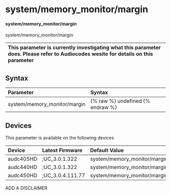 ﻿---
description: system/memory_monitor/margin
search: false
---

# system/memory_monitor/margin

#### system/memory_monitor/margin

system/memory_monitor/margin


| This parameter is currently investigating what this parameter does. Please refer to Audiocodes wesite for details on this parameter | 
| :--- |

## Syntax
| Parameter | Syntax |
| :--- | :--- |
|system/memory_monitor/margin | {% raw %} undefined {% endraw %}|

## Devices
This parameter is available on the following devices

| Device | Latest Firmware | Default Value |
|:---|:---|:---|
| audc405HD | ;UC_3.0.1.322 | system/memory_monitor/margin=1024 
| audc440HD | ;UC_3.0.1.322 | system/memory_monitor/margin=1024 
| audc450HD | ;UC_3.0.4.111.77 | system/memory_monitor/margin=1024 

ADD A DISCLAIMER
